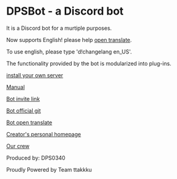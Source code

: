# DPSBot - a Discord bot

It is a Discord bot for a murtiple purposes.

Now supports English! please help [open translate](https://www.transifex.com/ttakkku/dpsbot/dashboard/).

To use english, please type 'd!changelang en_US'.

The functionality provided by the bot is modularized into plug-ins.

[install your own server](install.md)

[Manual](manual.md)

[Bot invite link](https://discordbots.org/bot/523785272693882880)

[Bot official git](https://github.com/DPS0340/DPSBot)

[Bot open translate](https://www.transifex.com/ttakkku/dpsbot/dashboard/)

[Creator's personal homepage](https://dps0340.xyz)

[Our crew](http://ttakkku.tk/)

Produced by: DPS0340

Proudly Powered by Team ttakkku

